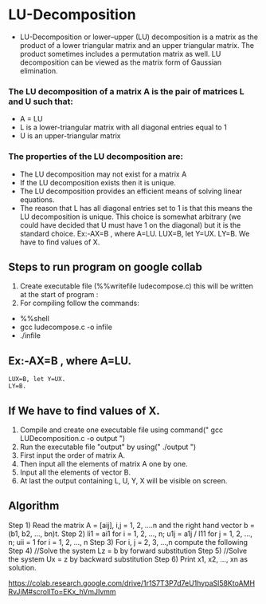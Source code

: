 # LU-Decomposition
-  LU-Decomposition or lower–upper (LU) decomposition is a matrix as the product of a lower triangular matrix and an upper triangular matrix. The product sometimes includes a permutation matrix as well. LU decomposition can be viewed as the matrix form of Gaussian elimination. 

### The LU decomposition of a matrix A is the pair of matrices L and U such that:
 - A = LU
 - L is a lower-triangular matrix with all diagonal entries equal to 1
 - U is an upper-triangular matrix
 ### The properties of the LU decomposition are:
 - The LU decomposition may not exist for a matrix A
 - If the LU decomposition exists then it is unique.
 - The LU decomposition provides an efficient means of solving linear equations.
 - The reason that L has all diagonal entries set to 1 is that this means the LU decomposition is unique. This choice is somewhat arbitrary (we could have decided that U
 must have 1 on the diagonal) but it is the standard choice.
Ex:-AX=B , where A=LU.
    LUX=B, let Y=UX.
    LY=B.
We have to find values of X.

## Steps to run program on google collab
1) Create executable file (%%writefile ludecompose.c) this will be written at the start of program :
2) For compiling follow the commands:
 - %%shell 
 - gcc ludecompose.c -o infile
 - ./infile

## Ex:-AX=B , where A=LU.
    LUX=B, let Y=UX.
    LY=B.
## If We have to find values of X.

1) Compile and create one executable file using command(" gcc LUDecomposition.c -o output ")
2) Run the executable file "output" by using(" ./output ")
3) First input the order of matrix A.
4) Then input all the elements of matrix A one by one.
5) Input all the elements of vector B.
6) At last the output containing L, U, Y, X will be visible on screen.

## Algorithm
Step 1) Read the matrix A = [aij], i,j = 1, 2, ….n and the right hand vector b = (b1, b2, …, bn)t.
Step 2) li1 = ai1 for i = 1, 2, …, n; u1j = a1j / l11 for j = 1, 2, …, n; uii = 1 for i = 1, 2, …, n
Step 3) For i, j = 2, 3, …,n compute the following
Step 4) //Solve the system Lz = b by forward substitution
Step 5) //Solve the system Ux = z by backward substitution
Step 6) Print x1, x2, …, xn as solution.

https://colab.research.google.com/drive/1r1S7T3P7d7eU1hypaSl58KtoAMHRvJjM#scrollTo=EKx_hVmJIvmm

